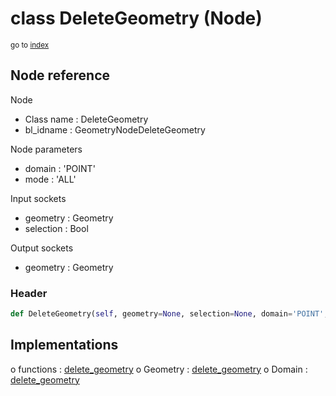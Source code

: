# class DeleteGeometry (Node)

<sub>go to [index](/docs/index.md)</sub>

## Node reference

Node
 - Class name : DeleteGeometry
 - bl_idname : GeometryNodeDeleteGeometry

Node parameters
 - domain : 'POINT'
 - mode : 'ALL'

Input sockets
 - geometry : Geometry
 - selection : Bool

Output sockets
 - geometry : Geometry

### Header

``` python
def DeleteGeometry(self, geometry=None, selection=None, domain='POINT', mode='ALL', node_label=None, node_color=None):
```

## Implementations

o functions : [delete_geometry](/docs/GeoNodes_classes/delete_geometry.md)
o Geometry : [delete_geometry](#delete_geometry) 
o Domain : [delete_geometry](#delete_geometry) 

